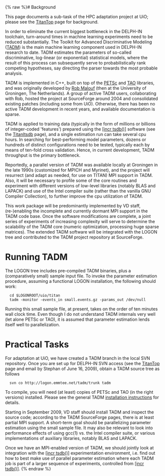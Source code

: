 {% raw %}# Background

This page documents a sub-task of the HPC adaptation project at UiO;
please see the [TitanTop](https://blog.inductorsoftware.com/docsproto/missing/TitanTop) page for background.

In order to eliminate the current biggest bottleneck in the DELPH-IN
toolchain, turn-around times in machine learning experiments need to be
reduced substantially. The Toolkit for Advanced Discriminative Modeling
([TADM](http://tadm.sf.net)) is the main machine learning component used
in DELPH-IN research to date. TADM estimates the parameters of so-called
discriminative, log-linear (or exponential) statistical models, where
the result of this process can subsequently serve to probabilistically
rank competing hypotheses, say directing the parser towards the most
probable analysis.

TADM is implemented in C++, built on top of the
[PETSc](http://www.mcs.anl.gov/petsc/petsc-2/) and
[TAO](http://www.mcs.anl.gov/research/projects/tao/) libraries, and was
originally developed by [Rob Malouf](http://www-rohan.sdsu.edu/~malouf/)
(then at the University of Groningen, The Netherlands). A group of
active TADM users, collaborating with Rob, hosted the project at
SourceForge around 2004 and consolidated existing patches (including
some from UiO). Otherwise, there has been no active TADM development in
recent years, and available documentation is sparse.

TADM is applied to training data (typically in the form of millions or
billions of integer-coded 'features') prepared using the [\[incr
tsdb()\]](http://www.delph-in.net/itsdb) software (see the
[TitanItsdb](https://blog.inductorsoftware.com/docsproto/missing/TitanItsdb) page), and a single estimation run can take
several cpu hours. In searching for best-performing model parameters,
dozens or hundreds of distinct configurations need to be tested,
typically each by means of ten-fold cross validation. Hence, in current
development, TADM throughput is the primary bottleneck.

Reportedly, a parallel version of TADM was available locally at
Groningen in the late 1990s (customized for MPICH and Myrinet), and the
project will resurrect (and adapt as needed, for use on TITAN) MPI
support in TADM. Also, it will be necessary to profile some of the core
routines and experiment with different versions of low-level libraries
(notably BLAS and LAPACK) and use of the Intel compiler suite (rather
than the vanilla GNU Compiler Collection), to further improve the cpu
utilization of TADM.

This work package will be predominantly implemented by VD staff,
(re-)enabling the incomplete and currently dormant MPI support in the
TADM code base. Once the software modifications are complete, a joint
series of experiments of increasing complexity will serve to determine
the scalability of the TADM core (numeric optimization, processing huge
sparse matrices). The extended TADM software will be integrated with the
LOGON tree and contributed to the TADM project repository at
SourceForge.

# Running TADM

The LOGON tree includes pre-compiled TADM binaries, plus a
(comparatively small) sample input file. To invoke the parameter
estimation procedure, assuming a functional LOGON installation, the
following should work:

      cd $LOGONROOT/uio/titan
      tadm -monitor -events_in small.events.gz -params_out /dev/null

Running this small sample file, at present, takes on the order of ten
minutes wall clock time. Even though I do not understand TADM internals
very well (let alone PETSc or TAO), it is assumed that parameter
estimation lends itself well to parallelization.

# Practical Tasks

For adaptation at UiO, we have created a TADM branch in the local SVN
repository. Once you are set up for DELPH-IN SVN access (see the
[TitanTop](https://blog.inductorsoftware.com/docsproto/missing/TitanTop) page and email by Stephan of June 16, 2009), obtain
a TADM source tree as follows

      svn co http://logon.emmtee.net/tadm/trunk tadm

To compile, you will need (at least) copies of PETSc and TAO (in the
right versions) installed. Please see the general TADM [installation
instructions](http://tadm.sourceforge.net/install.txt) for details.

Starting in September 2009, VD staff should install TADM and inspect the
source code; according to the TADM SourceForge pages, there is at least
partial MPI support. A short-term goal should be parallelizing parameter
estimation using the small sample file. It may also be relevant to look
into performance effects of using gcc(1) vs. the Intel compiler suite,
or various implementations of auxiliary libraries, notably BLAS and
LAPACK.

Once we have an MPI-enabled version of TADM, we should jointly look at
integration with the [\[incr tsdb()\]](http://www.delph-in.net/itsdb)
experimentation environment, i.e. find out how to best make use of
parallel parameter estimation where each TADM job is part of a larger
sequence of experiments, controlled from [\[incr
tsdb()\]](http://www.delph-in.net/itsdb).
<update date omitted for speed>{% endraw %}